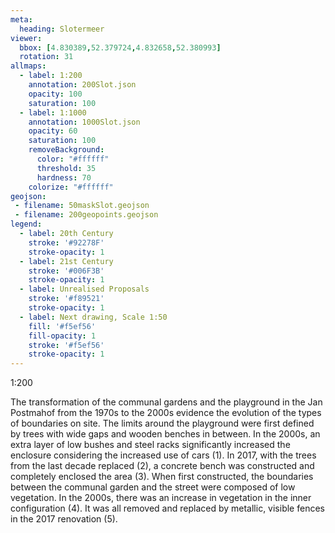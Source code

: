 ```yaml
---
meta:
  heading: Slotermeer
viewer:
  bbox: [4.830389,52.379724,4.832658,52.380993]
  rotation: 31
allmaps:
  - label: 1:200
    annotation: 200Slot.json
    opacity: 100
    saturation: 100
  - label: 1:1000
    annotation: 1000Slot.json
    opacity: 60
    saturation: 100
    removeBackground:
      color: "#ffffff"
      threshold: 35
      hardness: 70
    colorize: "#ffffff"
geojson:
 - filename: 50maskSlot.geojson
 - filename: 200geopoints.geojson
legend:
  - label: 20th Century
    stroke: '#92278F'
    stroke-opacity: 1
  - label: 21st Century
    stroke: '#006F3B'
    stroke-opacity: 1
  - label: Unrealised Proposals
    stroke: '#f89521'
    stroke-opacity: 1
  - label: Next drawing, Scale 1:50
    fill: '#f5ef56'
    fill-opacity: 1
    stroke: '#f5ef56'
    stroke-opacity: 1
---
```

1:200

The transformation of the communal gardens and the playground in the Jan Postmahof from the 1970s to the 2000s evidence the evolution of the types of boundaries on site. The limits around the playground were first defined by trees with wide gaps and wooden benches in between. In the 2000s, an extra layer of low bushes and steel racks significantly increased the enclosure considering the increased use of cars (1). In 2017, with the trees from the last decade replaced (2), a concrete bench was constructed and completely enclosed the area (3). When first constructed, the boundaries between the communal garden and the street were composed of low vegetation. In the 2000s, there was an increase in vegetation in the inner configuration (4). It was all removed and replaced by metallic, visible fences in the 2017 renovation (5).